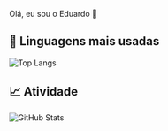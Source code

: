 Olá, eu sou o Eduardo 👋

## 🚀 Linguagens mais usadas
![Top Langs](https://github-readme-stats.vercel.app/api/top-langs/?username=eduardofhammes&layout=compact&theme=radical)

## 📈 Atividade
![GitHub Stats](https://github-readme-stats.vercel.app/api?username=eduardofhammes&show_icons=true&theme=radical&count_private=true&include_all_commits=true&hide_border=true&custom_title=Minhas%20Estatísticas)
